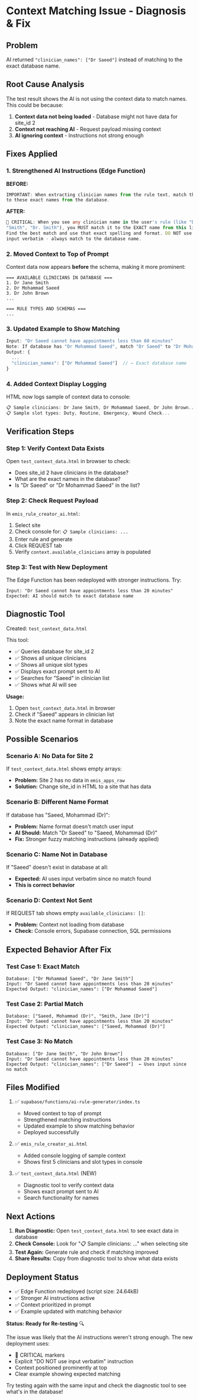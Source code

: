 # Context Matching Issue - Diagnosis & Fix

## Problem
AI returned `"clinician_names": ["Dr Saeed"]` instead of matching to the exact database name.

## Root Cause Analysis

The test result shows the AI is not using the context data to match names. This could be because:

1. **Context data not being loaded** - Database might not have data for site_id 2
2. **Context not reaching AI** - Request payload missing context
3. **AI ignoring context** - Instructions not strong enough

## Fixes Applied

### 1. Strengthened AI Instructions (Edge Function)

**BEFORE:**
```typescript
IMPORTANT: When extracting clinician names from the rule text, match them 
to these exact names from the database.
```

**AFTER:**
```typescript
🚨 CRITICAL: When you see any clinician name in the user's rule (like "Dr Smith", 
"Smith", "Dr. Smith"), you MUST match it to the EXACT name from this list above. 
Find the best match and use that exact spelling and format. DO NOT use the user's 
input verbatim - always match to the database name.
```

### 2. Moved Context to Top of Prompt

Context data now appears **before** the schema, making it more prominent:
```
=== AVAILABLE CLINICIANS IN DATABASE ===
1. Dr Jane Smith
2. Dr Mohammad Saeed
3. Dr John Brown
...

=== RULE TYPES AND SCHEMAS ===
...
```

### 3. Updated Example to Show Matching

```typescript
Input: "Dr Saeed cannot have appointments less than 60 minutes"
Note: If database has "Dr Mohammad Saeed", match "Dr Saeed" to "Dr Mohammad Saeed"
Output: {
  ...
  "clinician_names": ["Dr Mohammad Saeed"]  // ← Exact database name
}
```

### 4. Added Context Display Logging

HTML now logs sample of context data to console:
```javascript
📋 Sample clinicians: Dr Jane Smith, Dr Mohammad Saeed, Dr John Brown...
📋 Sample slot types: Duty, Routine, Emergency, Wound Check...
```

## Verification Steps

### Step 1: Verify Context Data Exists
Open `test_context_data.html` in browser to check:
- Does site_id 2 have clinicians in the database?
- What are the exact names in the database?
- Is "Dr Saeed" or "Dr Mohammad Saeed" in the list?

### Step 2: Check Request Payload
In `emis_rule_creator_ai.html`:
1. Select site
2. Check console for: `📋 Sample clinicians: ...`
3. Enter rule and generate
4. Click REQUEST tab
5. Verify `context.available_clinicians` array is populated

### Step 3: Test with New Deployment
The Edge Function has been redeployed with stronger instructions. Try:
```
Input: "Dr Saeed cannot have appointments less than 20 minutes"
Expected: AI should match to exact database name
```

## Diagnostic Tool

Created: `test_context_data.html`

This tool:
- ✅ Queries database for site_id 2
- ✅ Shows all unique clinicians
- ✅ Shows all unique slot types
- ✅ Displays exact prompt sent to AI
- ✅ Searches for "Saeed" in clinician list
- ✅ Shows what AI will see

**Usage:**
1. Open `test_context_data.html` in browser
2. Check if "Saeed" appears in clinician list
3. Note the exact name format in database

## Possible Scenarios

### Scenario A: No Data for Site 2
If `test_context_data.html` shows empty arrays:
- **Problem:** Site 2 has no data in `emis_apps_raw`
- **Solution:** Change site_id in HTML to a site that has data

### Scenario B: Different Name Format
If database has "Saeed, Mohammad (Dr)":
- **Problem:** Name format doesn't match user input
- **AI Should:** Match "Dr Saeed" to "Saeed, Mohammad (Dr)"
- **Fix:** Stronger fuzzy matching instructions (already applied)

### Scenario C: Name Not in Database
If "Saeed" doesn't exist in database at all:
- **Expected:** AI uses input verbatim since no match found
- **This is correct behavior**

### Scenario D: Context Not Sent
If REQUEST tab shows empty `available_clinicians: []`:
- **Problem:** Context not loading from database
- **Check:** Console errors, Supabase connection, SQL permissions

## Expected Behavior After Fix

### Test Case 1: Exact Match
```
Database: ["Dr Mohammad Saeed", "Dr Jane Smith"]
Input: "Dr Saeed cannot have appointments less than 20 minutes"
Expected Output: "clinician_names": ["Dr Mohammad Saeed"]
```

### Test Case 2: Partial Match
```
Database: ["Saeed, Mohammad (Dr)", "Smith, Jane (Dr)"]
Input: "Dr Saeed cannot have appointments less than 20 minutes"
Expected Output: "clinician_names": ["Saeed, Mohammad (Dr)"]
```

### Test Case 3: No Match
```
Database: ["Dr Jane Smith", "Dr John Brown"]
Input: "Dr Saeed cannot have appointments less than 20 minutes"
Expected Output: "clinician_names": ["Dr Saeed"]  ← Uses input since no match
```

## Files Modified

1. ✅ `supabase/functions/ai-rule-generator/index.ts`
   - Moved context to top of prompt
   - Strengthened matching instructions
   - Updated example to show matching behavior
   - Deployed successfully

2. ✅ `emis_rule_creator_ai.html`
   - Added console logging of sample context
   - Shows first 5 clinicians and slot types in console

3. ✅ `test_context_data.html` (NEW)
   - Diagnostic tool to verify context data
   - Shows exact prompt sent to AI
   - Search functionality for names

## Next Actions

1. **Run Diagnostic:** Open `test_context_data.html` to see exact data in database
2. **Check Console:** Look for "📋 Sample clinicians: ..." when selecting site
3. **Test Again:** Generate rule and check if matching improved
4. **Share Results:** Copy from diagnostic tool to show what data exists

## Deployment Status

- ✅ Edge Function redeployed (script size: 24.64kB)
- ✅ Stronger AI instructions active
- ✅ Context prioritized in prompt
- ✅ Example updated with matching behavior

**Status: Ready for Re-testing** 🔍

The issue was likely that the AI instructions weren't strong enough. The new deployment uses:
- 🚨 CRITICAL markers
- Explicit "DO NOT use input verbatim" instruction
- Context positioned prominently at top
- Clear example showing expected matching

Try testing again with the same input and check the diagnostic tool to see what's in the database!
